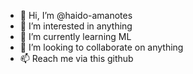 - 👋 Hi, I’m @haido-amanotes
- 👀 I’m interested in anything 
- 🌱 I’m currently learning ML
- 💞️ I’m looking to collaborate on anything
- 📫 Reach me via this github

